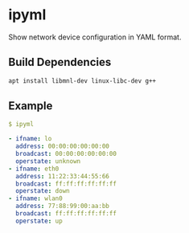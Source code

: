 # ipyml

Show network device configuration in YAML format.

## Build Dependencies

```sh
apt install libmnl-dev linux-libc-dev g++
```

## Example

```yaml
$ ipyml

- ifname: lo
  address: 00:00:00:00:00:00
  broadcast: 00:00:00:00:00:00
  operstate: unknown
- ifname: eth0
  address: 11:22:33:44:55:66
  broadcast: ff:ff:ff:ff:ff:ff
  operstate: down
- ifname: wlan0
  address: 77:88:99:00:aa:bb
  broadcast: ff:ff:ff:ff:ff:ff
  operstate: up

```
